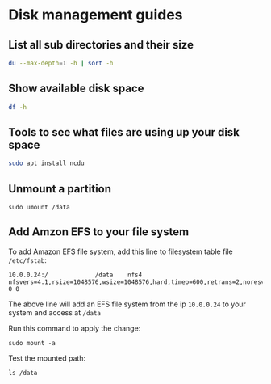 # Disk management guides

## List all sub directories and their size
```bash
du --max-depth=1 -h | sort -h
```


## Show available disk space
```bash
df -h
```


## Tools to see what files are using up your disk space
```bash
sudo apt install ncdu
```

## Unmount a partition

```shell
sudo umount /data
```

## Add Amzon EFS to your file system

To add Amazon EFS file system, add this line to filesystem table file `/etc/fstab`:

```
10.0.0.24:/             /data    nfs4   nfsvers=4.1,rsize=1048576,wsize=1048576,hard,timeo=600,retrans=2,noresvport     0 0
```

The above line will add an EFS file system from the ip `10.0.0.24` to your system and access at `/data`

Run this command to apply the change:

```shell
sudo mount -a
```

Test the mounted path:

```shell
ls /data
```
